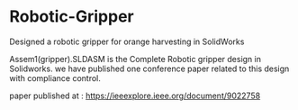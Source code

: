 # Robotic-Gripper
Designed a robotic gripper for orange harvesting in SolidWorks

Assem1(gripper).SLDASM is the Complete Robotic gripper design in Solidworks.
we have published one conference paper related to this design with compliance control.

paper published at : https://ieeexplore.ieee.org/document/9022758

